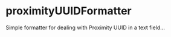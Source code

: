 proximityUUIDFormatter
======================

Simple formatter for dealing with Proximity UUID in a text field...
